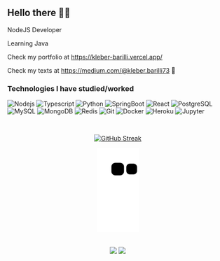 ## Hello there 🙏💯
NodeJS Developer

Learning Java 

Check my portfolio at https://kleber-barilli.vercel.app/

Check my texts at https://medium.com/@kleber.barilli73 📕



### Technologies I have studied/worked

![Nodejs](https://img.shields.io/badge/-Nodejs-black?style=flat-square&logo=Node.js)
![Typescript](https://img.shields.io/badge/-TypeScript-black?style=flat-square&logo=typescript)
![Python](https://img.shields.io/badge/-Python-black?style=flat-square&logo=python)
![SpringBoot](https://img.shields.io/badge/-SpringBoot-black?style=flat-square&logo=spring-boot)
![React](https://img.shields.io/badge/-React-black?style=flat-square&logo=react)
![PostgreSQL](https://img.shields.io/badge/-PostgreSQL-black?style=flat-square&logo=postgresql)
![MySQL](https://img.shields.io/badge/-MySQL-black?style=flat-square&logo=mysql)
![MongoDB](https://img.shields.io/badge/-MongoDB-black?style=flat-square&logo=mongodb)
![Redis](https://img.shields.io/badge/-Redis-black?style=flat-square&logo=redis)
![Git](https://img.shields.io/badge/-Git-black?style=flat-square&logo=git)
![Docker](https://img.shields.io/badge/-Docker-black?style=flat-square&logo=docker)
![Heroku](https://img.shields.io/badge/-Heroku-black?style=flat-square&logo=heroku)
![Jupyter](https://img.shields.io/badge/-Jupyter-black?style=flat-square&logo=jupyter)


<br>
 <div align="center">

   
   [![GitHub Streak](https://github-readme-streak-stats.herokuapp.com/?user=kleberbarilli&theme=github-dark)](https://git.io/streak-stats?theme=github-dark)
 <br>

  ![Snake animation](https://github.com/kleberbarilli/kleberbarilli/blob/output/github-contribution-grid-snake.svg)

</div>
<br>

<div align="center"> 
    <a href="https://br.linkedin.com/in/kleber-barilli" target="_blank"><img src="https://img.shields.io/badge/-LinkedIn-%230077B5?style=for-the-badge&logo=linkedin&logoColor=white" target="_blank"></a>
  <a href = "mailto:kleber.barilli73@gmail.com"><img src="https://img.shields.io/badge/-Gmail-%23333?style=for-the-badge&logo=gmail&logoColor=white" target="_blank"></a>

</div>

 

